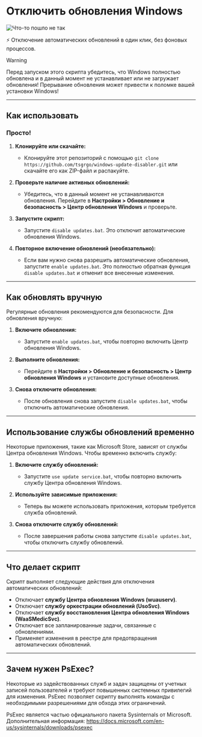 # Отключить обновления Windows

![](https://i.imgur.com/pGsWaOt.png 'Что-то пошло не так')

⚡ Отключение автоматических обновлений в один клик, без фоновых процессов.

> [!WARNING]
> Перед запуском этого скрипта убедитесь, что Windows полностью обновлена и в данный момент не устанавливает или не загружает обновления! Прерывание обновления может привести к поломке вашей установки Windows!

---

## Как использовать

### Просто!

1.  **Клонируйте или скачайте:**

    * Клонируйте этот репозиторий с помощью `git clone https://github.com/tsgrgo/windows-update-disabler.git` или скачайте его как ZIP-файл и распакуйте.

2.  **Проверьте наличие активных обновлений:**

    * Убедитесь, что в данный момент не устанавливаются обновления. Перейдите в **Настройки > Обновление и безопасность > Центр обновления Windows** и проверьте.

3.  **Запустите скрипт:**

    * Запустите `disable updates.bat`. Это отключит автоматические обновления Windows.

4.  **Повторное включение обновлений (необязательно):**

    * Если вам нужно снова разрешить автоматические обновления, запустите `enable updates.bat`. Это полностью обратная функция `disable updates.bat` и отменит все внесенные изменения.

---

## Как обновлять вручную

Регулярные обновления рекомендуются для безопасности. Для обновления вручную:

1.  **Включите обновления:**

    * Запустите `enable updates.bat`, чтобы повторно включить Центр обновления Windows.

2.  **Выполните обновления:**

    * Перейдите в **Настройки > Обновление и безопасность > Центр обновления Windows** и установите доступные обновления.

3.  **Снова отключите обновления:**

    * После обновления снова запустите `disable updates.bat`, чтобы отключить автоматические обновления.

---

## Использование службы обновлений временно

Некоторые приложения, такие как Microsoft Store, зависят от службы Центра обновления Windows. Чтобы временно включить службу:

1.  **Включите службу обновлений:**

    * Запустите `use update service.bat`, чтобы повторно включить службу Центра обновления Windows.

2.  **Используйте зависимые приложения:**

    * Теперь вы можете использовать приложения, которым требуется служба обновлений.

3.  **Снова отключите службу обновлений:**

    * После завершения работы снова запустите `disable updates.bat`, чтобы отключить службу обновлений.

---

## Что делает скрипт

Скрипт выполняет следующие действия для отключения автоматических обновлений:

* Отключает **службу Центра обновления Windows (wuauserv)**.
* Отключает **службу оркестрации обновлений (UsoSvc)**.
* Отключает **службу восстановления Центра обновления Windows (WaaSMedicSvc)**.
* Отключает все запланированные задачи, связанные с обновлениями.
* Применяет изменения в реестре для предотвращения автоматических обновлений.

---

## Зачем нужен PsExec?

Некоторые из задействованных служб и задач защищены от учетных записей пользователей и требуют повышенных системных привилегий для изменения. PsExec позволяет скрипту выполнять команды с необходимыми разрешениями для обхода этих ограничений.

PsExec является частью официального пакета Sysinternals от Microsoft. Дополнительная информация: https://docs.microsoft.com/en-us/sysinternals/downloads/psexec
